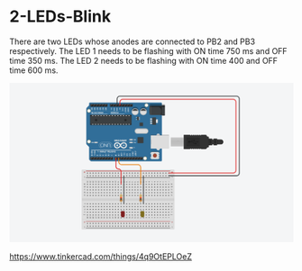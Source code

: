 # 2-LEDs-Blink

There are two LEDs whose anodes are connected to PB2 and PB3 respectively. The LED 1 needs to be flashing with ON time 750 ms and OFF time 350 ms. The LED 2 needs to be flashing with ON time 400 and OFF time 600 ms. 

![alt text](https://github.com/khairulfaisal97/2-LEDs-Blink/blob/main/EXP_7/EXP%207.png?raw=true)

https://www.tinkercad.com/things/4q9OtEPLOeZ
